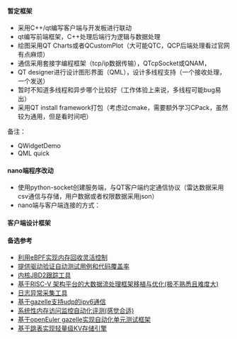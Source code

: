#### 暂定框架
- 采用C++/qt编写客户端与开发板进行联动
- qt编写前端框架，C++处理后端行为逻辑与数据处理
- 绘图采用QT Charts或者QCustomPlot（大可能QTC，QCP后端处理看过官网有点麻烦）
- 通信采用套接字编程框架（tcp/ip数据传输），QTcpSocket或QNAM，
- QT designer进行设计图形界面（QML），设计多线程支持（一个接收处理，一个发送）
- 暂时不知道多线程和异步哪个比较好（工作体验上来说，多线程可能bug易出）
- 采用QT install framework打包（考虑过cmake，需要额外学习CPack，虽然较为通用，但是看时间吧）

备注：
- QWidgetDemo
- QML quick
#### nano端程序改动
- 使用python-socket创建服务端，与QT客户端约定通信协议（雷达数据采用csv通信与存储，用户数据或者权限数据采用json）
- nano端与客户端连接的方式：

#### 客户端设计框架



#### 备选参考
- [利用eBPF实现内存回收灵活控制](https://summer-ospp.ac.cn/2023/org/prodetail/23b970587?lang=zh&list=pro)
- [提供驱动验证自动测试用例和代码覆盖率](https://summer-ospp.ac.cn/2023/org/prodetail/238bc0127?lang=zh&list=pro)
- [内核JBD2跟踪工具](https://summer-ospp.ac.cn/2023/org/prodetail/234db0044?lang=zh&list=pro)
- [基于RISC-V 架构平台的大数据流处理框架移植与优化(极不熟悉且难度大)](https://summer-ospp.ac.cn/org/prodetail/24a190351?lang=zh&list=pro)
- [日志异常采集工具](https://summer-ospp.ac.cn/previewPdf/220)
- [基于gazelle支持udp的ipv6通信](https://summer-ospp.ac.cn/previewPdf/493)
- [系统性内存访问监控自动化评测(感觉合适)](https://summer-ospp.ac.cn/previewPdf/187)
- [基于openEuler gazelle实现自动化单元测试框架](https://summer-ospp.ac.cn/previewPdf/482)
- [基于跳表实现轻量级KV存储引擎]()

